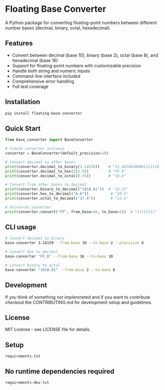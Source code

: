 # Floating Base Converter

A Python package for converting floating-point numbers between different number bases (decimal, binary, octal, hexadecimal).

## Features

- Convert between decimal (base 10), binary (base 2), octal (base 8), and hexadecimal (base 16)
- Support for floating-point numbers with customizable precision
- Handle both string and numeric inputs
- Command-line interface included
- Comprehensive error handling
- Full test coverage

## Installation

```bash
pip install floating-base-converter
```

## Quick Start

```python
from base_converter import BaseConverter

# Create converter instance
converter = BaseConverter(default_precision=10)

# Convert decimal to other bases
print(converter.decimal_to_binary(3.14159))    # "11.001001000011111101101"
print(converter.decimal_to_hex(255.5))         # "FF.8"
print(converter.decimal_to_octal(8.75))        # "10.6"

# Convert from other bases to decimal
print(converter.binary_to_decimal("1010.01"))  # "10.25"
print(converter.hex_to_decimal("A.8"))          # "10.5"
print(converter.octal_to_decimal("17.4"))       # "15.5"

# Universal converter
print(converter.convert("FF", from_base=16, to_base=2))  # "11111111"
```

## CLI usage
```bash
# Convert decimal to binary
base-converter 3.14159 --from-base 10 --to-base 2 --precision 8

# Convert hex to decimal
base-converter "FF.8" --from-base 16 --to-base 10

# Convert binary to octal
base-converter "1010.01" --from-base 2 --to-base 8
```

## Development
If you think of something not implemneted and if you want to contribute checkout the CONTRIBUTING.md for development setup and guidelines.

## License
MIT License - see LICENSE file for details.

## Setup
`requirements.txt`
## No runtime dependencies required
 `requirements-dev.txt`